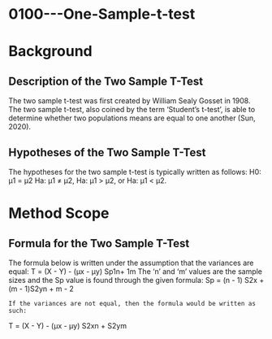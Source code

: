 # 0100---One-Sample-t-test


# **Background**
## Description of the Two Sample T-Test
The two sample t-test was first created by William Sealy Gosset in 1908. The two sample t-test, also coined by the term ‘Student’s t-test’, is able to determine whether two populations means are equal to one another (Sun, 2020). 

## Hypotheses of the Two Sample T-Test
The hypotheses for the two sample t-test is typically written as follows:
H0: μ1 = μ2
Ha: μ1 ≠ μ2,  Ha: μ1 > μ2, or  Ha: μ1 < μ2.   

# **Method Scope**
## Formula for the Two Sample T-Test
The formula below is written under the assumption that the variances are equal:
T = (X - Y) - (μx - μy) Sp1n+ 1m
The ‘n’ and ‘m’ values are the sample sizes and the Sp value is found through the given formula:
Sp = (n - 1) S2x + (m - 1)S2yn + m - 2

	If the variances are not equal, then the formula would be written as such:
T = (X - Y) - (μx - μy) S2xn + S2ym
